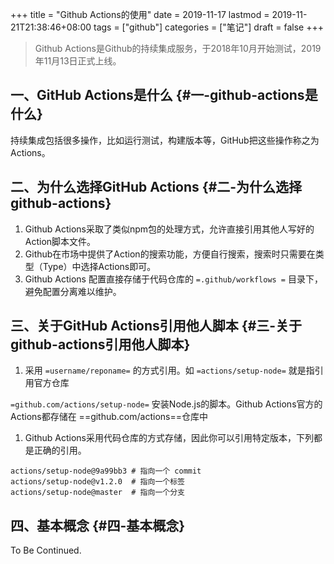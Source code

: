 +++
title = "Github Actions的使用"
date = 2019-11-17
lastmod = 2019-11-21T21:38:46+08:00
tags = ["github"]
categories = ["笔记"]
draft = false
+++

> Github Actions是Github的持续集成服务，于2018年10月开始测试，2019年11月13日正式上线。

<!--more-->


## 一、GitHub Actions是什么 {#一-github-actions是什么}

持续集成包括很多操作，比如运行测试，构建版本等，GitHub把这些操作称之为Actions。


## 二、为什么选择GitHub Actions {#二-为什么选择github-actions}

1.  Github Actions采取了类似npm包的处理方式，允许直接引用其他人写好的Action脚本文件。
2.  Github在市场中提供了Action的搜索功能，方便自行搜索，搜索时只需要在类型（Type）中选择Actions即可。
3.  Github Actions 配置直接存储于代码仓库的 `=.github/workflows =` 目录下，避免配置分离难以维护。


## 三、关于GitHub Actions引用他人脚本 {#三-关于github-actions引用他人脚本}

1.  采用 `=username/reponame=` 的方式引用。如 `=actions/setup-node=` 就是指引用官方仓库

`=github.com/actions/setup-node=` 安装Node.js的脚本。Github Actions官方的Actions都存储在
==github.com/actions==仓库中

1.  Github Actions采用代码仓库的方式存储，因此你可以引用特定版本，下列都是正确的引用。

<!--listend-->

```nil
actions/setup-node@9a99bb3 # 指向一个 commit
actions/setup-node@v1.2.0  # 指向一个标签
actions/setup-node@master  # 指向一个分支
```


## 四、基本概念 {#四-基本概念}

To Be Continued.